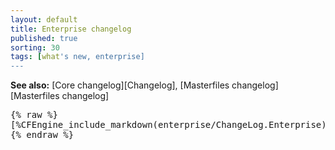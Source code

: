 ```yaml
---
layout: default
title: Enterprise changelog
published: true
sorting: 30
tags: [what's new, enterprise]
---
```


**See also:** [Core changelog][Changelog], [Masterfiles changelog][Masterfiles changelog]

<pre>
{% raw %}
[%CFEngine_include_markdown(enterprise/ChangeLog.Enterprise)%]
{% endraw %}
</pre>
